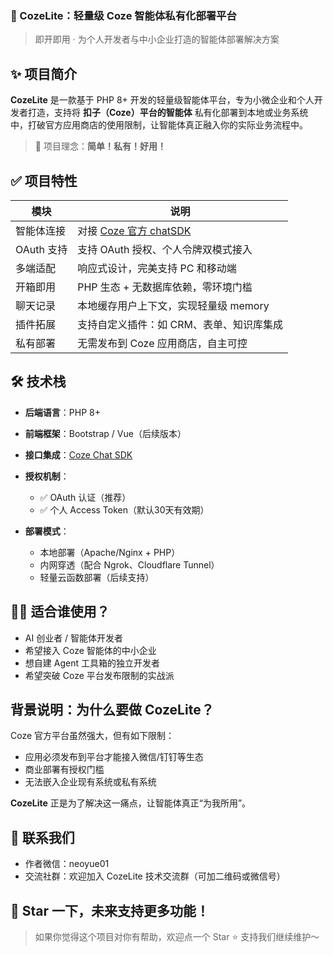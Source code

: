 
### 🌟 CozeLite：轻量级 Coze 智能体私有化部署平台

> 即开即用 · 为个人开发者与中小企业打造的智能体部署解决方案


## ✨ 项目简介

**CozeLite** 是一款基于 PHP 8+ 开发的轻量级智能体平台，专为小微企业和个人开发者打造，支持将 **扣子（Coze）平台的智能体** 私有化部署到本地或业务系统中，打破官方应用商店的使用限制，让智能体真正融入你的实际业务流程中。

> 🚀 项目理念：**简单！私有！好用！**


## ✅ 项目特性

| 模块          | 说明                                         |
| ----------- | ------------------------------------------ |
| 智能体连接    | 对接 [Coze 官方 chatSDK](https://www.coze.cn/) |
| OAuth 支持 | 支持 OAuth 授权、个人令牌双模式接入                      |
| 多端适配     | 响应式设计，完美支持 PC 和移动端                         |
| 开箱即用     | PHP 生态 + 无数据库依赖，零环境门槛                      |
| 聊天记录     | 本地缓存用户上下文，实现轻量级 memory                     |
| 插件拓展     | 支持自定义插件：如 CRM、表单、知识库集成                     |
| 私有部署     | 无需发布到 Coze 应用商店，自主可控                       |


## 🛠 技术栈

* **后端语言**：PHP 8+
* **前端框架**：Bootstrap / Vue（后续版本）
* **接口集成**：[Coze Chat SDK](https://www.coze.cn/)
* **授权机制**：

  * ✅ OAuth 认证（推荐）
  * ✅ 个人 Access Token（默认30天有效期）
* **部署模式**：

  * 本地部署（Apache/Nginx + PHP）
  * 内网穿透（配合 Ngrok、Cloudflare Tunnel）
  * 轻量云函数部署（后续支持）


## 👨‍💻 适合谁使用？

* AI 创业者 / 智能体开发者
* 希望接入 Coze 智能体的中小企业
* 想自建 Agent 工具箱的独立开发者
* 希望突破 Coze 平台发布限制的实战派


## 背景说明：为什么要做 CozeLite？

Coze 官方平台虽然强大，但有如下限制：

* 应用必须发布到平台才能接入微信/钉钉等生态
* 商业部署有授权门槛
* 无法嵌入企业现有系统或私有系统

**CozeLite** 正是为了解决这一痛点，让智能体真正“为我所用”。


## 📮 联系我们

* 作者微信：neoyue01
* 交流社群：欢迎加入 CozeLite 技术交流群（可加二维码或微信号）


## 📌 Star 一下，未来支持更多功能！

> 如果你觉得这个项目对你有帮助，欢迎点一个 Star ⭐️ 支持我们继续维护～
